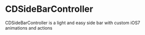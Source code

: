 CDSideBarController
===================

CDSideBarController is a light and easy side bar with custom iOS7 animations and actions
